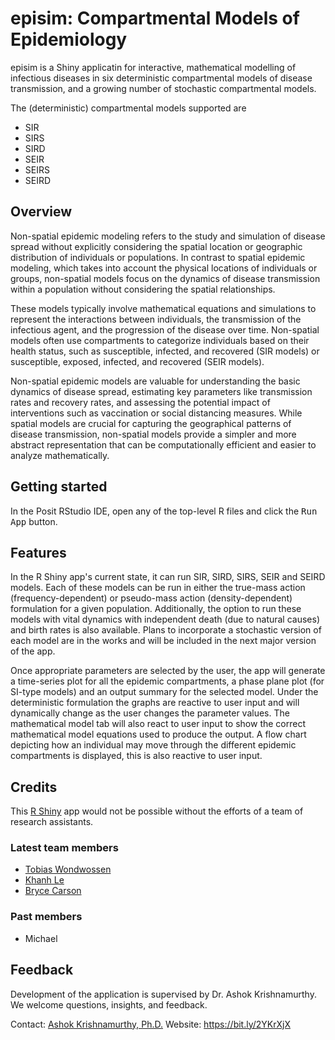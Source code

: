 # episim: Compartmental Models of Epidemiology
episim is a Shiny applicatin for interactive, mathematical modelling of infectious diseases in six deterministic compartmental models of disease transmission, and a growing number of stochastic compartmental models.

The (deterministic) compartmental models supported are
- SIR
- SIRS
- SIRD
- SEIR
- SEIRS
- SEIRD

## Overview
Non-spatial epidemic modeling refers to the study and simulation of disease spread without explicitly considering the spatial location or geographic distribution of individuals or populations. In contrast to spatial epidemic modeling, which takes into account the physical locations of individuals or groups, non-spatial models focus on the dynamics of disease transmission within a population without considering the spatial relationships.

These models typically involve mathematical equations and simulations to represent the interactions between individuals, the transmission of the infectious agent, and the progression of the disease over time. Non-spatial models often use compartments to categorize individuals based on their health status, such as susceptible, infected, and recovered (SIR models) or susceptible, exposed, infected, and recovered (SEIR models).

Non-spatial epidemic models are valuable for understanding the basic dynamics of disease spread, estimating key parameters like transmission rates and recovery rates, and assessing the potential impact of interventions such as vaccination or social distancing measures. While spatial models are crucial for capturing the geographical patterns of disease transmission, non-spatial models provide a simpler and more abstract representation that can be computationally efficient and easier to analyze mathematically.

## Getting started
In the Posit RStudio IDE, open any of the top-level R files and click the <kbd>Run App</kbd> button.

## Features
In the R Shiny app's current state, it can run SIR, SIRD, SIRS, SEIR and SEIRD models. Each of these models can be run in either the true-mass action (frequency-dependent) or pseudo-mass action (density-dependent) formulation for a given population. Additionally, the option to run these models with vital dynamics with independent death (due to natural causes) and birth rates is also available. Plans to incorporate a stochastic version of each model are in the works and will be included in the next major version of the app.

Once appropriate parameters are selected by the user, the app will generate a time-series plot for all the epidemic compartments, a phase plane plot (for SI-type models) and an output summary for the selected model. Under the deterministic formulation the graphs are reactive to user input and will dynamically change as the user changes the parameter values. The mathematical model tab will also react to user input to show the correct mathematical model equations used to produce the output. A flow chart depicting how an individual may move through the different epidemic compartments is displayed, this is also reactive to user input.

## Credits
This [R Shiny](https://shiny.rstudio.com/) app would not be possible without the efforts of a team of research assistants.

### Latest team members
- [Tobias Wondwossen](https://github.com/Toby-exe)
- [Khanh Le](https://github.com/kle6951)
- [Bryce Carson](https://github.com/bryce-carson)

### Past members
- Michael
<!-- TODO: others -->

## Feedback
Development of the application is supervised by Dr. Ashok Krishnamurthy. We welcome questions, insights, and feedback.

Contact: [Ashok Krishnamurthy, Ph.D.](mailto:akrishnamurthy@mtroyal.ca)
Website: <https://bit.ly/2YKrXjX>
